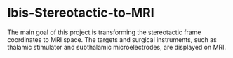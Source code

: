 # Ibis-Stereotactic-to-MRI
The main goal of this project is transforming the stereotactic frame coordinates to MRI space.
The targets and surgical instruments, such as thalamic stimulator and subthalamic microelectrodes, are displayed on MRI.

